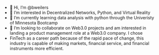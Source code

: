 - 👋 Hi, I’m @bweilers
- 👀 I’m interested in Decentralized Networks, Python, and Virtual Reality
- 🌱 I’m currently learning data analysis with python through the Univeristy of Minnesota Bootcamp
- 💞️ I’m looking to collaborate on Web3.0 projects and am interested in landing a product management role at a Web3.0 company. I chose 
- FinTech as a career path because of the rapid pace of change, this industry is capable of making markets, financial service, and financial instruments more efficient.


